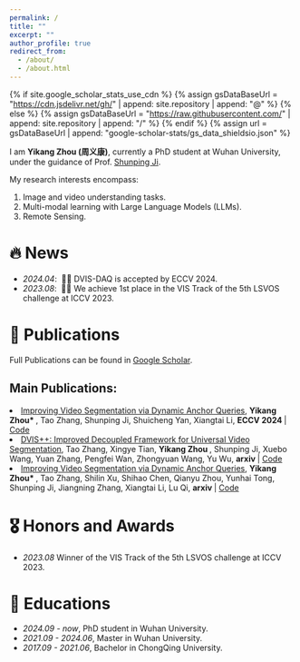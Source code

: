 ```yaml
---
permalink: /
title: ""
excerpt: ""
author_profile: true
redirect_from: 
  - /about/
  - /about.html
---
```


{% if site.google_scholar_stats_use_cdn %}
{% assign gsDataBaseUrl = "https://cdn.jsdelivr.net/gh/" | append: site.repository | append: "@" %}
{% else %}
{% assign gsDataBaseUrl = "https://raw.githubusercontent.com/" | append: site.repository | append: "/" %}
{% endif %}
{% assign url = gsDataBaseUrl | append: "google-scholar-stats/gs_data_shieldsio.json" %}

<span class='anchor' id='about-me'></span>

I am **Yikang Zhou (周义康)**, currently a PhD student at Wuhan University, under the guidance of Prof. [Shunping Ji](https://scholar.google.com/citations?user=FjoRmF4AAAAJ&hl=zh-CN).

My research interests encompass:

1. Image and video understanding tasks.
2. Multi-modal learning with Large Language Models (LLMs).
3. Remote Sensing.

# 🔥 News
- *2024.04*: &nbsp;🎉🎉 DVIS-DAQ is accepted by ECCV 2024. 
- *2023.08*: &nbsp;🎉🎉 We achieve 1st place in the VIS Track of the 5th LSVOS challenge at ICCV 2023.

# 📝 Publications 

Full Publications can be found in [Google Scholar](https://scholar.google.com/citations?user=dZikW2YAAAAJ&hl=zh-CN&oi=sra).

## Main Publications:

<li><a href="https://arxiv.org/pdf/2404.00086">Improving Video Segmentation via Dynamic Anchor Queries</a>,  
     <strong>Yikang Zhou* </strong>, Tao Zhang, Shunping Ji, Shuicheng Yan, Xiangtai Li,
      <strong>ECCV 2024 </strong> | <a href="https://github.com/zhang-tao-whu/DVIS_Plus/tree/main/DVIS_DAQ">Code</a> </li>

<li><a href="https://arxiv.org/abs/2312.13305">DVIS++: Improved Decoupled Framework for Universal Video Segmentation</a>,  
     Tao Zhang, Xingye Tian, <strong>Yikang Zhou </strong>, Shunping Ji, Xuebo Wang, Yuan Zhang, Pengfei Wan, Zhongyuan Wang, Yu Wu,
      <strong>arxiv </strong> | <a href="https://github.com/zhang-tao-whu/DVIS_Plus">Code</a> </li>

<li><a href="https://arxiv.org/abs/2501.04670">Improving Video Segmentation via Dynamic Anchor Queries</a>,  
     <strong>Yikang Zhou* </strong>, Tao Zhang, Shilin Xu, Shihao Chen, Qianyu Zhou, Yunhai Tong, Shunping Ji, Jiangning Zhang, Xiangtai Li, Lu Qi,
      <strong>arxiv </strong> | <a href="https://github.com/zhouyiks/CoLVA">Code</a> </li>

# 🎖 Honors and Awards
- *2023.08* Winner of the VIS Track of the 5th LSVOS challenge at ICCV 2023.

# 📖 Educations
- *2024.09 - now*, PhD student in Wuhan University. 
- *2021.09 - 2024.06*, Master in Wuhan University. 
- *2017.09 - 2021.06*, Bachelor in ChongQing University. 
